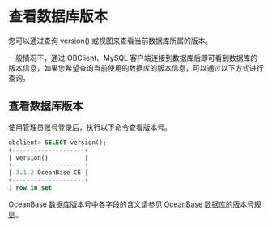 查看数据库版本 
============================

您可以通过查询 version() 或视图来查看当前数据库所属的版本。

一般情况下，通过 OBClient、MySQL 客户端连接到数据库后即可看到数据库的版本信息，如果您希望查询当前使用的数据库的版本信息，可以通过以下方式进行查询。

查看数据库版本 
----------------------------

使用管理员账号登录后，执行以下命令查看版本号。

```sql
obclient> SELECT version();
+--------------------+
| version()          |
+--------------------+
| 3.1.2-OceanBase CE |
+--------------------+
1 row in set
```



OceanBase 数据库版本号中各字段的含义请参见 [OceanBase 数据库的版本号规则](/zh-CN/6.administrator-guide/1.introduction-to-database-management/4.view-your-database-version/1.version-number-rules-of-oceanbase-database.md)。
